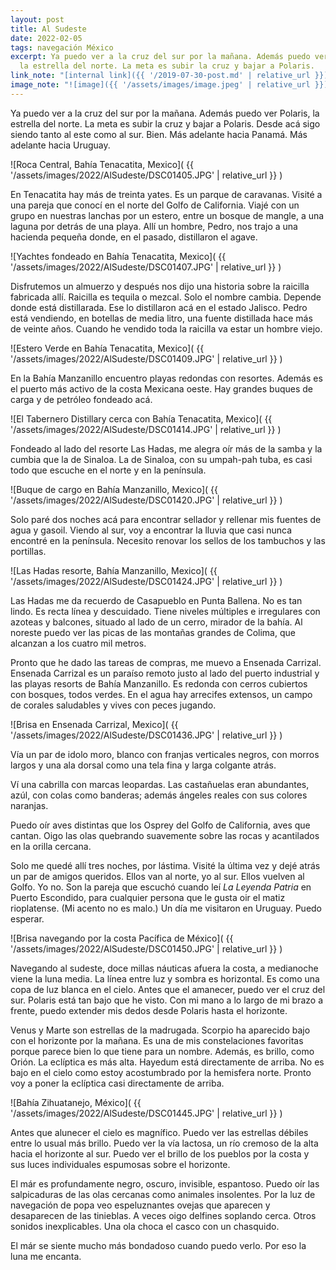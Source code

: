 ```yaml
---
layout: post
title: Al Sudeste
date: 2022-02-05
tags: navegación México
excerpt: Ya puedo ver a la cruz del sur por la mañana. Además puedo ver Polaris,
  la estrella del norte. La meta es subir la cruz y bajar a Polaris.
link_note: "[internal link]({{ '/2019-07-30-post.md' | relative_url }})"
image_note: "![image]({{ '/assets/images/image.jpeg' | relative_url }})"
---
```


Ya puedo ver a la cruz del sur por la mañana. Además puedo ver Polaris, la
estrella del norte. La meta es subir la cruz y bajar a Polaris. Desde acá sigo
siendo tanto al este como al sur. Bien. Más adelante hacia Panamá.  Más adelante
hacia Uruguay.

![Roca Central, Bahía Tenacatita, Mexico](
  {{ '/assets/images/2022/AlSudeste/DSC01405.JPG' | relative_url }}
)

En Tenacatita hay más de treinta yates. Es un parque de caravanas.  Visité
a una pareja que conocí en el norte del Golfo de California.  Viajé con un
grupo en nuestras lanchas por un estero, entre un bosque de mangle, a una
laguna por detrás de una playa. Allí un hombre, Pedro, nos trajo a una hacienda
pequeña donde, en el pasado, distillaron el agave.

![Yachtes fondeado en Bahía Tenacatita, Mexico](
  {{ '/assets/images/2022/AlSudeste/DSC01407.JPG' | relative_url }}
)

Disfrutemos un almuerzo y después nos dijo una historia sobre la raicilla
fabricada allí. Raicilla es tequila o mezcal. Solo el nombre cambia. Depende
donde está distillarada. Ese lo distillaron acá en el estado Jalisco.
Pedro está vendiendo, en botellas de media litro, una fuente distillada hace más
de veinte años. Cuando he vendido toda la raicilla va estar un hombre viejo.

![Estero Verde en Bahía Tenacatita, Mexico](
  {{ '/assets/images/2022/AlSudeste/DSC01409.JPG' | relative_url }}
)

En la Bahía Manzanillo encuentro playas redondas con resortes. Además es el
puerto más activo de la costa Mexicana oeste. Hay grandes buques de carga y de
petróleo fondeado acá.

![El Tabernero Distillary cerca con Bahía Tenacatita, Mexico](
  {{ '/assets/images/2022/AlSudeste/DSC01414.JPG' | relative_url }}
)

Fondeado al lado del resorte Las Hadas, me alegra oír más de la samba y la
cumbia que la de Sinaloa. La de Sinaloa, con su umpah-pah tuba, es casi todo
que escuche en el norte y en la península.

![Buque de cargo en Bahía Manzanillo, Mexico](
  {{ '/assets/images/2022/AlSudeste/DSC01420.JPG' | relative_url }}
)

Solo paré dos noches acá para encontrar sellador y rellenar mis fuentes de
agua y gasoil. Viendo al sur, voy a encontrar la lluvia que casi nunca encontré
en la península. Necesito renovar los sellos de los tambuchos y las portillas.

![Las Hadas resorte, Bahía Manzanillo, Mexico](
  {{ '/assets/images/2022/AlSudeste/DSC01424.JPG' | relative_url }}
)

Las Hadas me da recuerdo de Casapueblo en Punta Ballena. No es tan lindo.  Es
recta línea y descuidado. Tiene niveles múltiples e irregulares con azoteas y
balcones, situado al lado de un cerro, mirador de la bahía.  Al noreste puedo
ver las picas de las montañas grandes de Colima, que alcanzan a los cuatro mil
metros.

Pronto que he dado las tareas de compras, me muevo a Ensenada Carrizal.
Ensenada Carrizal es un paraíso remoto justo al lado del puerto industrial y
las playas resorts de Bahía Manzanillo. Es redonda con cerros cubiertos con
bosques, todos verdes. En el agua hay arrecifes extensos, un campo de corales
saludables y vives con peces jugando.

![Brisa en Ensenada Carrizal, Mexico](
  {{ '/assets/images/2022/AlSudeste/DSC01436.JPG' | relative_url }}
)

Vía un par de idolo moro, blanco con franjas verticales negros, con morros
largos y una ala dorsal como una tela fina y larga colgante atrás.

Ví una cabrilla con marcas leopardas. Las castañuelas eran abundantes, azúl,
con colas como banderas; además ángeles reales con sus colores naranjas.

Puedo oír aves distintas que los Osprey del Golfo de California, aves que
cantan.  Oigo las olas quebrando suavemente sobre las rocas y acantilados en la
orilla cercana.

Solo me quedé allí tres noches, por lástima. Visité la última vez y
dejé atrás un par de amigos
queridos.  Ellos van al norte, yo al sur. Ellos vuelven al Golfo. Yo no. Son la
pareja que escuchó cuando leí _La Leyenda Patria_ en Puerto Escondido, para
cualquier persona que le gusta oir el matiz rioplatense. (Mi acento no es malo.)
Un día me visitaron en Uruguay. Puedo esperar.

![Brisa navegando por la costa Pacífica de México](
  {{ '/assets/images/2022/AlSudeste/DSC01450.JPG' | relative_url }}
)

Navegando al sudeste, doce millas náuticas afuera la costa, a medianoche viene
la luna media. La línea entre luz y sombra es horizontal. Es como una copa
de luz blanca en el cielo.  Antes que el amanecer, puedo ver el cruz del sur.
Polaris está tan bajo que he visto.  Con mi mano a lo largo de mi brazo a
frente, puedo extender mis dedos desde Polaris hasta el horizonte.

Venus y Marte son estrellas de la madrugada. Scorpio ha aparecido bajo con el
horizonte por la mañana. Es una de mis constelaciones favoritas porque parece
bien lo que tiene para un nombre. Además, es brillo, como Orión.  La eclíptica
es más alta. Hayedum está directamente de arriba. No es bajo en el cielo como
estoy acostumbrado por la hemisfera norte. Pronto voy a poner la eclíptica casi
directamente de arriba.

![Bahía Zihuatanejo, México](
  {{ '/assets/images/2022/AlSudeste/DSC01445.JPG' | relative_url }}
)

Antes que alunecer el cielo es magnífico. Puedo ver las estrellas débiles entre
lo usual más brillo. Puedo ver la vía lactosa, un río cremoso de la alta hacia
el horizonte al sur.  Puedo ver el brillo de los pueblos por la costa y sus
luces individuales espumosas sobre el horizonte.

El már es profundamente negro, oscuro, invisible, espantoso. Puedo oír las
salpicaduras de las olas cercanas como animales insolentes. Por la luz de
navegación de popa veo espeluznantes ovejas que aparecen y desaparecen de las
tinieblas. A veces oigo delfines soplando cerca. Otros sonidos inexplicables.
Una ola choca el casco con un chasquido.

El már se siente mucho más bondadoso cuando puedo verlo. Por eso la luna me
encanta.
